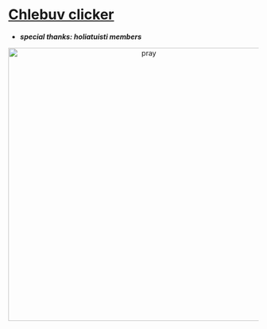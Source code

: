 # __[Chlebuv clicker](http://chlebovy.kundy.cloud/)__

- ***special thanks: holiatuisti members***





<p align="center">
    <img width="550" src="http://chleba.negr.cloud/imgs/pray.jpg" alt="pray">
</p>